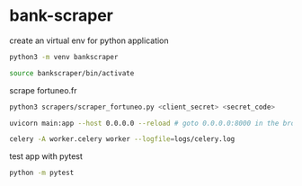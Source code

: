 # bank-scraper


create an virtual env for python application

```bash
python3 -m venv bankscraper

source bankscraper/bin/activate
```

scrape fortuneo.fr

```bash
python3 scrapers/scraper_fortuneo.py <client_secret> <secret_code>
```

```bash
uvicorn main:app --host 0.0.0.0 --reload # goto 0.0.0.0:8000 in the browser
```

```bash
celery -A worker.celery worker --logfile=logs/celery.log
```

test app with pytest

```bash
python -m pytest
```